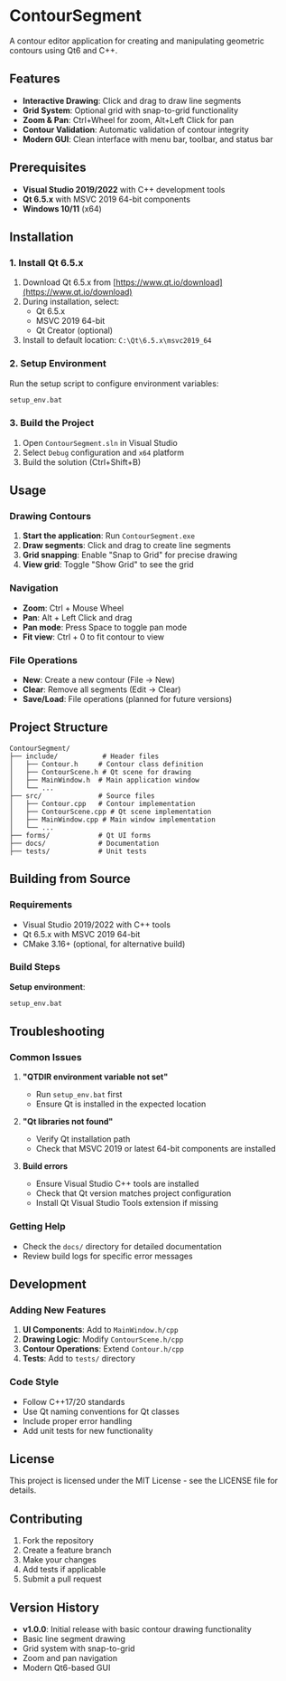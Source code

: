 # ContourSegment

A contour editor application for creating and manipulating geometric contours using Qt6 and C++.

## Features

- **Interactive Drawing**: Click and drag to draw line segments
- **Grid System**: Optional grid with snap-to-grid functionality
- **Zoom & Pan**: Ctrl+Wheel for zoom, Alt+Left Click for pan
- **Contour Validation**: Automatic validation of contour integrity
- **Modern GUI**: Clean interface with menu bar, toolbar, and status bar

## Prerequisites

- **Visual Studio 2019/2022** with C++ development tools
- **Qt 6.5.x** with MSVC 2019 64-bit components
- **Windows 10/11** (x64)

## Installation

### 1. Install Qt 6.5.x

1. Download Qt 6.5.x from [https://www.qt.io/download](https://www.qt.io/download)
2. During installation, select:
   - Qt 6.5.x
   - MSVC 2019 64-bit
   - Qt Creator (optional)
3. Install to default location: `C:\Qt\6.5.x\msvc2019_64`

### 2. Setup Environment

Run the setup script to configure environment variables:

```cmd
setup_env.bat
```

### 3. Build the Project
1. Open `ContourSegment.sln` in Visual Studio
2. Select `Debug` configuration and `x64` platform
3. Build the solution (Ctrl+Shift+B)

## Usage

### Drawing Contours

1. **Start the application**: Run `ContourSegment.exe`
2. **Draw segments**: Click and drag to create line segments
3. **Grid snapping**: Enable "Snap to Grid" for precise drawing
4. **View grid**: Toggle "Show Grid" to see the grid

### Navigation

- **Zoom**: Ctrl + Mouse Wheel
- **Pan**: Alt + Left Click and drag
- **Pan mode**: Press Space to toggle pan mode
- **Fit view**: Ctrl + 0 to fit contour to view

### File Operations

- **New**: Create a new contour (File → New)
- **Clear**: Remove all segments (Edit → Clear)
- **Save/Load**: File operations (planned for future versions)

## Project Structure

```
ContourSegment/
├── include/           # Header files
│   ├── Contour.h     # Contour class definition
│   ├── ContourScene.h # Qt scene for drawing
│   ├── MainWindow.h  # Main application window
│   └── ...
├── src/              # Source files
│   ├── Contour.cpp   # Contour implementation
│   ├── ContourScene.cpp # Qt scene implementation
│   ├── MainWindow.cpp # Main window implementation
│   └── ...
├── forms/            # Qt UI forms
├── docs/             # Documentation
├── tests/            # Unit tests
```

## Building from Source

### Requirements

- Visual Studio 2019/2022 with C++ tools
- Qt 6.5.x with MSVC 2019 64-bit
- CMake 3.16+ (optional, for alternative build)

### Build Steps

**Setup environment**:
   ```cmd
   setup_env.bat
   ```

## Troubleshooting

### Common Issues

1. **"QTDIR environment variable not set"**
   - Run `setup_env.bat` first
   - Ensure Qt is installed in the expected location

3. **"Qt libraries not found"**
   - Verify Qt installation path
   - Check that MSVC 2019 or latest 64-bit components are installed

4. **Build errors**
   - Ensure Visual Studio C++ tools are installed
   - Check that Qt version matches project configuration
   - Install Qt Visual Studio Tools extension if missing

### Getting Help

- Check the `docs/` directory for detailed documentation
- Review build logs for specific error messages

## Development

### Adding New Features

1. **UI Components**: Add to `MainWindow.h/cpp`
2. **Drawing Logic**: Modify `ContourScene.h/cpp`
3. **Contour Operations**: Extend `Contour.h/cpp`
4. **Tests**: Add to `tests/` directory

### Code Style

- Follow C++17/20 standards
- Use Qt naming conventions for Qt classes
- Include proper error handling
- Add unit tests for new functionality

## License

This project is licensed under the MIT License - see the LICENSE file for details.

## Contributing

1. Fork the repository
2. Create a feature branch
3. Make your changes
4. Add tests if applicable
5. Submit a pull request

## Version History

- **v1.0.0**: Initial release with basic contour drawing functionality
- Basic line segment drawing
- Grid system with snap-to-grid
- Zoom and pan navigation
- Modern Qt6-based GUI 